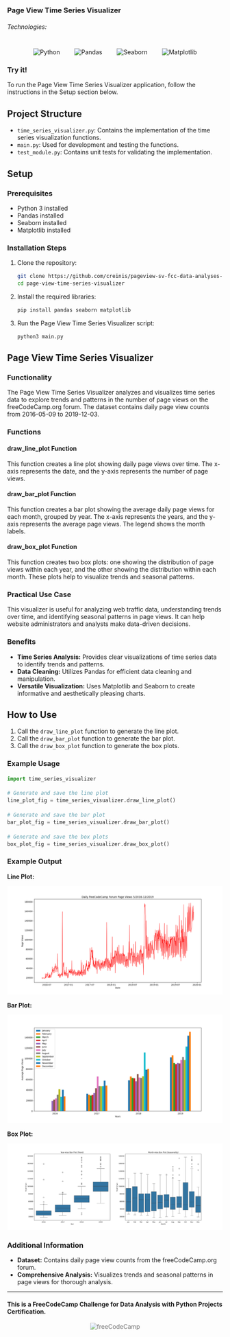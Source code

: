 ### Page View Time Series Visualizer

###### Technologies:
<p align="center">
<img src="https://img.icons8.com/color/75/000000/python.png" width="75" height="75" alt="Python" style="margin: 10px 15px 0 15px;" />
<img src="https://pandas.pydata.org/static/img/pandas_white.svg" height="50" alt="Pandas" style="margin: 10px 15px 0 15px;" />
<img src="https://seaborn.pydata.org/_static/logo-wide-lightbg.svg" height="50" alt="Seaborn" style="margin: 10px 15px 0 15px;" />
<img src="https://media.dev.to/cdn-cgi/image/width=1000,height=420,fit=cover,gravity=auto,format=auto/https://dev-to-uploads.s3.amazonaws.com/uploads/articles/ydrrdbbx40u42fduzpgm.png" height="50" alt="Matplotlib" style="margin: 10px 15px 0 15px;" />

</p>

### Try it!

To run the Page View Time Series Visualizer application, follow the instructions in the Setup section below.

## Project Structure

- `time_series_visualizer.py`: Contains the implementation of the time series visualization functions.
- `main.py`: Used for development and testing the functions.
- `test_module.py`: Contains unit tests for validating the implementation.

## Setup

### Prerequisites

- Python 3 installed
- Pandas installed
- Seaborn installed
- Matplotlib installed

### Installation Steps

1. Clone the repository:
   ```bash
   git clone https://github.com/creinis/pageview-sv-fcc-data-analyses-py-cert.git
   cd page-view-time-series-visualizer
   ```

2. Install the required libraries:
   ```bash
   pip install pandas seaborn matplotlib
   ```

3. Run the Page View Time Series Visualizer script:
   ```bash
   python3 main.py
   ```

## Page View Time Series Visualizer

### Functionality

The Page View Time Series Visualizer analyzes and visualizes time series data to explore trends and patterns in the number of page views on the freeCodeCamp.org forum. The dataset contains daily page view counts from 2016-05-09 to 2019-12-03.

### Functions

#### draw_line_plot Function

This function creates a line plot showing daily page views over time. The x-axis represents the date, and the y-axis represents the number of page views.

#### draw_bar_plot Function

This function creates a bar plot showing the average daily page views for each month, grouped by year. The x-axis represents the years, and the y-axis represents the average page views. The legend shows the month labels.

#### draw_box_plot Function

This function creates two box plots: one showing the distribution of page views within each year, and the other showing the distribution within each month. These plots help to visualize trends and seasonal patterns.

### Practical Use Case

This visualizer is useful for analyzing web traffic data, understanding trends over time, and identifying seasonal patterns in page views. It can help website administrators and analysts make data-driven decisions.

### Benefits

- **Time Series Analysis:** Provides clear visualizations of time series data to identify trends and patterns.
- **Data Cleaning:** Utilizes Pandas for efficient data cleaning and manipulation.
- **Versatile Visualization:** Uses Matplotlib and Seaborn to create informative and aesthetically pleasing charts.

## How to Use

1. Call the `draw_line_plot` function to generate the line plot.
2. Call the `draw_bar_plot` function to generate the bar plot.
3. Call the `draw_box_plot` function to generate the box plots.

### Example Usage

```python
import time_series_visualizer

# Generate and save the line plot
line_plot_fig = time_series_visualizer.draw_line_plot()

# Generate and save the bar plot
bar_plot_fig = time_series_visualizer.draw_bar_plot()

# Generate and save the box plots
box_plot_fig = time_series_visualizer.draw_box_plot()
```

### Example Output

**Line Plot:**

![Line Plot](line_plot.png)

**Bar Plot:**

![Bar Plot](bar_plot.png)

**Box Plot:**

![Box Plot](box_plot.png)

### Additional Information

- **Dataset:** Contains daily page view counts from the freeCodeCamp.org forum.
- **Comprehensive Analysis:** Visualizes trends and seasonal patterns in page views for thorough analysis.

---
#### This is a FreeCodeCamp Challenge for Data Analysis with Python Projects Certification.
<p align="center">
<img src="https://cdn.freecodecamp.org/platform/universal/fcc_primary.svg" width="250" height="75" alt="freeCodeCamp" style="margin: 0 15px; opacity: 0.6" />
</p>